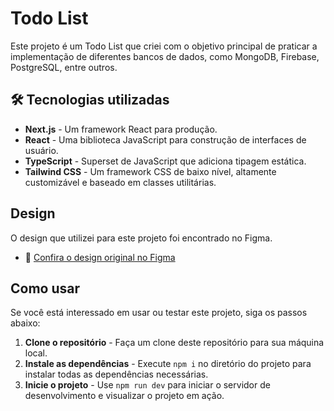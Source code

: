 # Todo List

Este projeto é um Todo List que criei com o objetivo principal de praticar a implementação de diferentes bancos de dados, como MongoDB, Firebase, PostgreSQL, entre outros.

## 🛠️ Tecnologias utilizadas

- **Next.js** - Um framework React para produção.
- **React** - Uma biblioteca JavaScript para construção de interfaces de usuário.
- **TypeScript** - Superset de JavaScript que adiciona tipagem estática.
- **Tailwind CSS** - Um framework CSS de baixo nível, altamente customizável e baseado em classes utilitárias.

## Design

O design que utilizei para este projeto foi encontrado no Figma.

- 🔗 [Confira o design original no Figma](https://www.figma.com/community/file/1175262836322989600/todo-list)

## Como usar

Se você está interessado em usar ou testar este projeto, siga os passos abaixo:

1. **Clone o repositório** - Faça um clone deste repositório para sua máquina local.
2. **Instale as dependências** - Execute `npm i` no diretório do projeto para instalar todas as dependências necessárias.
3. **Inicie o projeto** - Use `npm run dev` para iniciar o servidor de desenvolvimento e visualizar o projeto em ação.
